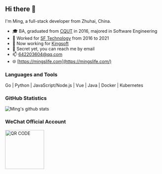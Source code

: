 ## Hi there 👋

I'm Ming, a full-stack developer from Zhuhai, China.

* 🎓 BA, graduated from [CQUT](https://www.cqut.edu.cn/) in 2016, majored in Software Engineering
* 💼 Worked for [SF Technology](https://sf-tech.com.cn/) from 2016 to 2021
* 💼 Now working for [Kingsoft](https://www.kingsoft.com/)
* 📱 Secret yet, you can reach me by email
* 📫 [642203604@qq.com](mailto:642203604@qq.com)
* 🌐 [https://mingslife.com](https://mingslife.com/)

### Languages and Tools

Go | Python | JavaScript/Node.js | Vue | Java | Docker | Kubernetes

### GitHub Statistics

![Ming's github stats](https://github-readme-stats.vercel.app/api?username=mingslife&show_icons=true&count_private=true&include_all_commits=true&theme=github_dark)

### WeChat Official Account

<img alt="QR CODE" src="https://file.mingslife.com/upload/attachment/20221023/qrcode_for_gh_ff816be909ad_258.jpg" style="width: 126px; height: 126px;" />
